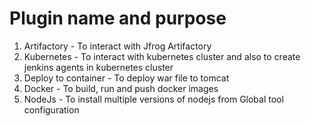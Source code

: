 # Plugin name and purpose
1. Artifactory - To interact with Jfrog Artifactory
2. Kubernetes - To interact with kubernetes cluster and also to create jenkins agents in kubernetes cluster
3. Deploy to container - To deploy war file to tomcat
4. Docker - To build, run and  push docker images 
5. NodeJs - To install multiple versions of nodejs from Global tool configuration
